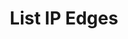 ---
title: List IP Edges
excerpt: Retrieve a paginated, filtered list of IP Edges
api:
  file: swagger.json
  operationId: post_api-v2-assets-edges
hidden: false
---
